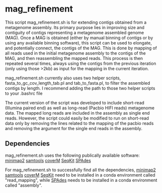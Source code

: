 # mag_refinement

This script mag_refinement.sh is for extending contigs obtained from a metagenome assembly. Its primary purpose lies in improving size and contiguity of contigs representing a metagenome assembled genome (MAG). Once a MAG is obtained (either by manual binning of contigs or by using any available binning software), this script can be used to elongate, and potentially connect, the contigs of the MAG. This is done by mapping of all reads used in the initial metagenome assembly to the contigs of the MAG, and then reassembling the mapped reads. This process is then repeated several times, always using the contigs from the previous iteration (only using those >2kb) as input for the mapping in the current iteration. 

mag_refinement.sh currently also uses two helper scripts, fasta_to_gc_cov_length_tab.pl and tab_to_fasta.pl, to filter the assembled contigs by length. I recommend adding the path to those two helper scripts to your .bashrc file  

The current version of the script was developed to include short-read (Illumina paired end) as well as long-read (Pacbio HIFI reads) metagenome data. The mapped long reads are included in the assembly as single end reads. However, the script could easily be modified to run on short-read data only by removing the lines related to the mapping of the pacbio reads and removing the argument for the single end reads in the assembly.

## Dependencies
mag_refinement.sh uses the following publically available software:
[minimap2](https://github.com/lh3/minimap2)
[samtools](https://github.com/samtools/samtools)
[coverM](https://github.com/wwood/CoverM)
[SeqKit](https://github.com/shenwei356/seqkit)
[SPAdes](https://github.com/ablab/spades)

For mag_refinement.sh to successfully find all the dependencies, [minimap2](https://github.com/lh3/minimap2)
[samtools](https://github.com/samtools/samtools)
[coverM](https://github.com/wwood/CoverM)
[SeqKit](https://github.com/shenwei356/seqkit) need to be installed in a conda environment called "read_mapping", while [SPAdes](https://github.com/ablab/spades) needs to be installed in a conda environment called "assembly".




